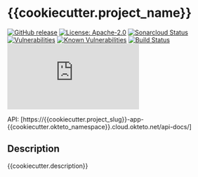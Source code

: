 # {{cookiecutter.project_name}}

[![GitHub release](https://img.shields.io/github/release/{{cookiecutter.github_org}}/{{cookiecutter.project_slug}}.svg)](https://github.com/{{cookiecutter.github_org}}/{{cookiecutter.project_slug}}/releases/latest)
[![License: Apache-2.0](https://img.shields.io/badge/License-Apache%202.0-blue.svg)](https://github.com/{{cookiecutter.github_org}}/{{cookiecutter.project_slug}}/blob/main/LICENSE)
[![Sonarcloud Status](https://sonarcloud.io/api/project_badges/measure?project={{cookiecutter.sonar_org}}_{{cookiecutter.project_slug}}&metric=alert_status)](https://sonarcloud.io/dashboard?id={{cookiecutter.sonar_org}}_{{cookiecutter.project_slug}})
[![Vulnerabilities](https://sonarcloud.io/api/project_badges/measure?project={{cookiecutter.sonar_org}}_{{cookiecutter.project_slug}}&metric=vulnerabilities)](https://sonarcloud.io/summary/new_code?id={{cookiecutter.sonar_org}}_{{cookiecutter.project_slug}})
[![Known Vulnerabilities](https://snyk.io/test/github/{{cookiecutter.github_org}}/{{cookiecutter.project_slug}}/badge.svg)](https://snyk.io/test/github/{{cookiecutter.github_org}}/{{cookiecutter.project_slug}})
[![Build Status](https://github.com/{{cookiecutter.github_org}}/{{cookiecutter.project_slug}}/actions/workflows/pipeline.yml/badge.svg)](https://github.com/{{cookiecutter.github_org}}/{{cookiecutter.project_slug}}/actions/workflows/pipeline.yml)
[![OpenAPI Validation](https://validator.swagger.io/validator?url=https://raw.githubusercontent.com/{{cookiecutter.github_org}}/{{cookiecutter.project_slug}}/main/openapi.json)](https://editor.swagger.io/?url=https://raw.githubusercontent.com/{{cookiecutter.github_org}}/{{cookiecutter.project_slug}}/main/openapi.json)

API: [https://{{cookiecutter.project_slug}}-app-{{cookiecutter.okteto_namespace}}.cloud.okteto.net/api-docs/]

## Description

{{cookiecutter.description}}
